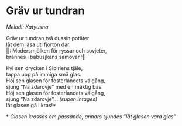 # Gräv ur tundran
*Melodi: Katyusha*

Gräv ur tundran två dussin potäter  
låt dem jäsa uti fjorton dar.  
||: Modersmjölken för ryssar och sovjeter,  
brännes i babusjkans samovar :||  

Kyl sen drycken i Sibiriens tjäle,  
tappa upp på immiga små glas.  
Höj sen glasen för fosterlandets välgång,  
sjung ”Na zdarovje” med en mäktig bas.  
Höj sen glasen för fosterlandets välgång,  
sjung ”Na zdarovje”... *(supen intages)*  
låt glasen gå i kras!*  

\* *Glasen krossas om passande, annars sjundes ”låt glasen vara glas”*  